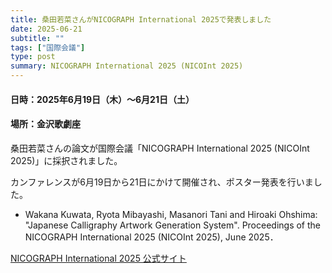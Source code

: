 ```yaml
---
title: 桑田若菜さんがNICOGRAPH International 2025で発表しました
date: 2025-06-21
subtitle: ""
tags: ["国際会議"]
type: post
summary: NICOGRAPH International 2025 (NICOInt 2025)
---
```


#### 日時：2025年6月19日（木）～6月21日（土）
#### 場所：金沢歌劇座

桑田若菜さんの論文が国際会議「NICOGRAPH International 2025 (NICOInt 2025)」に採択されました。

カンファレンスが6月19日から21日にかけて開催され、ポスター発表を行いました。

- Wakana Kuwata, Ryota Mibayashi, Masanori Tani and Hiroaki Ohshima: "Japanese Calligraphy Artwork Generation System". Proceedings of the NICOGRAPH International 2025 (NICOInt 2025), June 2025．

[NICOGRAPH International 2025 公式サイト](https://www.art-science.org/nicograph/nicoint2025/)
